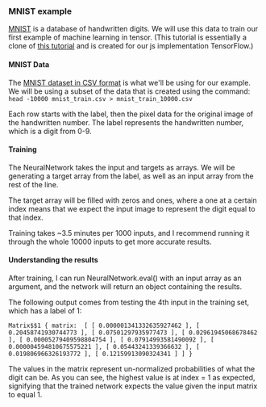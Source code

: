 ### MNIST example
[MNIST](http://yann.lecun.com/exdb/mnist/) is a database of handwritten digits. We will use this data to train our first example of machine learning in tensor. (This tutorial is essentially a clone of [this tutorial](https://www.tensorflow.org/get_started/mnist/beginners) and is created for our js implementation TensorFlow.)

#### MNIST Data
The [MNIST dataset in CSV format](https://pjreddie.com/projects/mnist-in-csv/) is what we'll be using for our example. We will be using a subset of the data that is created using the command:
`head -10000 mnist_train.csv > mnist_train_10000.csv`

Each row starts with the label, then the pixel data for the original image of the handwritten number. The label represents the handwritten number, which is a digit from 0-9.

#### Training
The NeuralNetwork takes the input and targets as arrays. We will be generating a target array from the label, as well as an input array from the rest of the line.

The target array will be filled with zeros and ones, where a one at a certain index means that we expect the input image to represent the digit equal to that index.

Training takes ~3.5 minutes per 1000 inputs, and I recommend running it through the whole 10000 inputs to get more accurate results.

#### Understanding the results
After training, I can run NeuralNetwork.eval() with an input array as an argument, and the network will return an object containing the results.

The following output comes from testing the 4th input in the training set, which has a label of 1:

`Matrix$$1 {
  matrix: 
   [ [ 0.000001341332635927462 ],
     [ 0.20458741930744773 ],
     [ 0.07501297935977473 ],
     [ 0.02961945068678462 ],
     [ 0.00005279409598804754 ],
     [ 0.07914993581490092 ],
     [ 0.000004594810675575221 ],
     [ 0.05443241339366632 ],
     [ 0.019806966326193772 ],
     [ 0.12159913090324341 ] ] }`

The values in the matrix represent un-normalized probabilities of what the digit can be. As you can see, the highest value is at index = 1 as expected, signifying that the trained network expects the value given the input matrix to equal 1.


